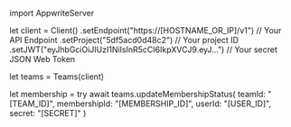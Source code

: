 import AppwriteServer

let client = Client()
    .setEndpoint("https://[HOSTNAME_OR_IP]/v1") // Your API Endpoint
    .setProject("5df5acd0d48c2") // Your project ID
    .setJWT("eyJhbGciOiJIUzI1NiIsInR5cCI6IkpXVCJ9.eyJ...") // Your secret JSON Web Token

let teams = Teams(client)

let membership = try await teams.updateMembershipStatus(
    teamId: "[TEAM_ID]",
    membershipId: "[MEMBERSHIP_ID]",
    userId: "[USER_ID]",
    secret: "[SECRET]"
)

